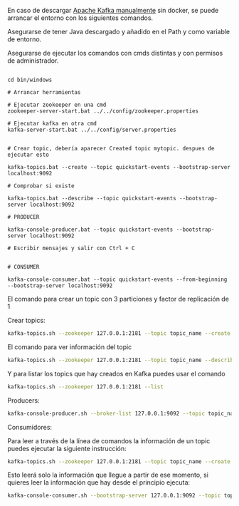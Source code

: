 


En caso de descargar [Apache Kafka manualmente](https://kafka.apache.org/downloads) sin docker, se puede arrancar el entorno con los siguientes comandos.

Asegurarse de tener Java descargado y añadido en el Path y como variable de entorno.

Asegurarse de ejecutar los comandos con cmds distintas y con permisos de administrador.

```shell

cd bin/windows

# Arrancar herramientas

# Ejecutar zookeeper en una cmd
zookeeper-server-start.bat ../../config/zookeeper.properties

# Ejecutar kafka en otra cmd
kafka-server-start.bat ../../config/server.properties


# Crear topic, debería aparecer Created topic mytopic. despues de ejecutar esto

kafka-topics.bat --create --topic quickstart-events --bootstrap-server localhost:9092

# Comprobar si existe

kafka-topics.bat --describe --topic quickstart-events --bootstrap-server localhost:9092

# PRODUCER

kafka-console-producer.bat --topic quickstart-events --bootstrap-server localhost:9092

# Escribir mensajes y salir con Ctrl + C


# CONSUMER

kafka-console-consumer.bat --topic quickstart-events --from-beginning --bootstrap-server localhost:9092

```

El comando para crear un topic con 3 particiones y factor de replicación de 1

Crear topics:

```bash
kafka-topics.sh --zookeeper 127.0.0.1:2181 --topic topic_name --create --partitions 3 --replication-factor 1
```

El comando para ver información del topic

```bash
kafka-topics.sh --zookeeper 127.0.0.1:2181 --topic topic_name --describe
```

Y para listar los topics que hay creados en Kafka puedes usar el comando

```bash
kafka-topics.sh --zookeeper 127.0.0.1:2181 --list
```


Producers:

```bash
kafka-console-producer.sh --broker-list 127.0.0.1:9092 --topic topic_name
```


Consumidores:

Para leer a través de la línea de comandos la información de un topic puedes ejecutar la siguiente instrucción:

```bash
kafka-topics.sh --zookeeper 127.0.0.1:2181 --topic topic_name --create --partitions 3 --replication-factor 1
```

Esto leerá solo la información que llegue a partir de ese momento, si quieres leer la información que hay desde el principio ejecuta:

```bash
kafka-console-consumer.sh --bootstrap-server 127.0.0.1:9092 --topic topic_name --from-beginning
```

